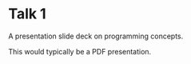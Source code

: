 # Talk 1

A presentation slide deck on programming concepts.

This would typically be a PDF presentation.

